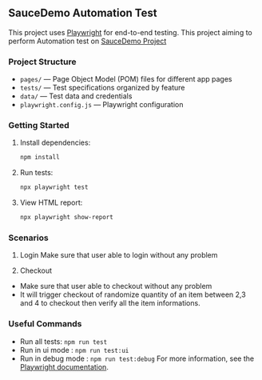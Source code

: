 ## SauceDemo Automation Test

This project uses [Playwright](https://playwright.dev/) for end-to-end testing.
This project aiming to perform Automation test on [SauceDemo Project](https://www.saucedemo.com/)

### Project Structure

- `pages/` — Page Object Model (POM) files for different app pages
- `tests/` — Test specifications organized by feature
- `data/` — Test data and credentials
- `playwright.config.js` — Playwright configuration

### Getting Started

1. Install dependencies:
   ```sh
   npm install
   ```
2. Run tests:
   ```sh
   npx playwright test
   ```
3. View HTML report:
   ```sh
   npx playwright show-report
   ```

### Scenarios

1. Login
Make sure that user able to login without any problem

2. Checkout
- Make sure that user able to checkout without any problem
- It will trigger checkout of randomize quantity of an item between 2,3 and 4 to checkout 
then verify all the item informations.


### Useful Commands

- Run all tests: `npm run test`
- Run in ui mode : `npm run test:ui`
- Run in debug mode : `npm run test:debug`
For more information, see the [Playwright documentation](https://playwright.dev/docs/intro).

